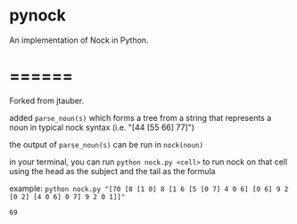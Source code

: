 pynock
======

An implementation of Nock in Python.

======
======

Forked from jtauber.

added ```parse_noun(s)``` which forms a tree from a string that represents a noun in typical nock syntax (i.e. "[44 [55 66] 77]")

the output of ```parse_noun(s)``` can be run in ```nock(noun)```

in your terminal, you can run
```python nock.py <cell>``` to run nock on that cell using the head as the subject and the tail as the formula


example:
```python nock.py "[70 [8 [1 0] 8 [1 6 [5 [0 7] 4 0 6] [0 6] 9 2 [0 2] [4 0 6] 0 7] 9 2 0 1]]"```

```69```


